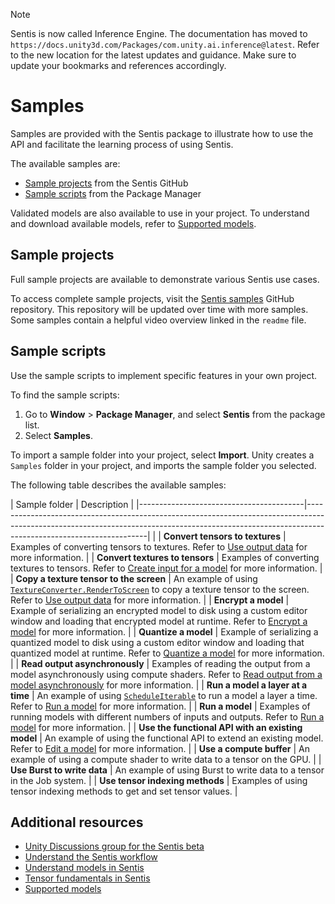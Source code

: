 > [!NOTE]
> Sentis is now called Inference Engine. The documentation has moved to `https://docs.unity3d.com/Packages/com.unity.ai.inference@latest`. Refer to the new location for the latest updates and guidance. Make sure to update your bookmarks and references accordingly.

# Samples

Samples are provided with the Sentis package to illustrate how to use the API and facilitate the learning process of using Sentis.

The available samples are:
- [Sample projects](#sample-projects) from the Sentis GitHub
- [Sample scripts](#sample-scripts) from the Package Manager

Validated models are also available to use in your project. To understand and download available models, refer to [Supported models](supported-models.md).

## Sample projects

Full sample projects are available to demonstrate various Sentis use cases.

To access complete sample projects, visit the [Sentis samples](https://github.com/Unity-Technologies/sentis-samples) GitHub repository. This repository will be updated over time with more samples. Some samples contain a helpful video overview linked in the `readme` file.

## Sample scripts

Use the sample scripts to implement specific features in your own project.

To find the sample scripts:

1. Go to **Window** > **Package Manager**, and select **Sentis** from the package list.
2. Select **Samples**.

To import a sample folder into your project, select **Import**. Unity creates a `Samples` folder in your project, and imports the sample folder you selected.

The following table describes the available samples:

| Sample folder                           | Description                                                                                                                                                                                      |
|-----------------------------------------|--------------------------------------------------------------------------------------------------------------------------------------------------------------------------------------------------| |
| **Convert tensors to textures**         | Examples of converting tensors to textures. Refer to [Use output data](use-model-output.md) for more information.                                                                                |
| **Convert textures to tensors**         | Examples of converting textures to tensors. Refer to [Create input for a model](create-an-input-tensor.md) for more information.                                                                 |
| **Copy a texture tensor to the screen** | An example of using [`TextureConverter.RenderToScreen`](xref:Unity.Sentis.TextureConverter.RenderToScreen*) to copy a texture tensor to the screen. Refer to [Use output data](use-model-output.md) for more information.                              |
| **Encrypt a model**                     | Example of serializing an encrypted model to disk using a custom editor window and loading that encrypted model at runtime. Refer to [Encrypt a model](encrypt-a-model.md) for more information. |
| **Quantize a model**                    | Example of serializing a quantized model to disk using a custom editor window and loading that quantized model at runtime. Refer to [Quantize a model](quantize-a-model.md) for more information.                 |
| **Read output asynchronously**          | Examples of reading the output from a model asynchronously using compute shaders. Refer to [Read output from a model asynchronously](read-output-async.md) for more information.                 |
| **Run a model a layer at a time**       | An example of using [`ScheduleIterable`](xref:Unity.Sentis.Worker.ScheduleIterable*) to run a model a layer a time. Refer to [Run a model](run-a-model.md) for more information.                                                            |
| **Run a model**                         | Examples of running models with different numbers of inputs and outputs. Refer to [Run a model](run-a-model.md) for more information.                                                            |
| **Use the functional API with an existing model**               | An example of using the functional API to extend an existing model. Refer to [Edit a model](edit-a-model.md) for more information.  |
| **Use a compute buffer**                | An example of using a compute shader to write data to a tensor on the GPU.                                                                                                                       |
| **Use Burst to write data**             | An example of using Burst to write data to a tensor in the Job system.                                                                                                                           |
| **Use tensor indexing methods**         | Examples of using tensor indexing methods to get and set tensor values.                                                                                                                          |

## Additional resources

- [Unity Discussions group for the Sentis beta](https://discussions.unity.com/c/10)
- [Understand the Sentis workflow](understand-sentis-workflow.md)
- [Understand models in Sentis](models-concept.md)
- [Tensor fundamentals in Sentis](tensor-fundamentals.md)
- [Supported models](supported-models.md)
